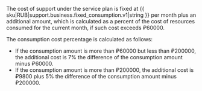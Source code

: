 The cost of support under the service plan is fixed at {{ sku|RUB|support.business.fixed_consumption.v1|string }} per month plus an additional amount, which is calculated as a percent of the cost of resources consumed for the current month, if such cost exceeds ₽60000.

The consumption cost percentage is calculated as follows:

* If the consumption amount is more than ₽60000 but less than ₽200000, the additional cost is 7% the difference of the consumption amount minus ₽60000.
* If the consumption amount is more than ₽200000, the additional cost is ₽9800 plus 5% the difference of the consumption amount minus ₽200000.